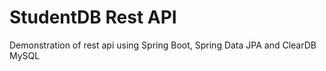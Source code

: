 # StudentDB Rest API
Demonstration of rest api using Spring Boot, Spring Data JPA and ClearDB MySQL
